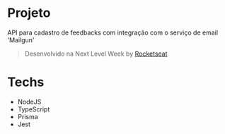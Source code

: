 # Projeto

API para cadastro de feedbacks com integração com o serviço de email 'Mailgun'

>Desenvolvido na Next Level Week by [Rocketseat](https://www.rocketseat.com.br/)

# Techs

 * NodeJS
 * TypeScript
 * Prisma
 * Jest
